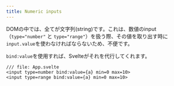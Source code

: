 ```yaml
---
title: Numeric inputs
---
```


DOMの中では、全てが文字列(string)です。これは、数値のinput（`type="number"` と `type="range"`）を扱う際、その値を取り出す時に`input.value`を使わなければならないため、不便です。

`bind:value`を使用すれば、Svelteがそれを代行してくれます。

```svelte
/// file: App.svelte
<input type=number bind:value={a} min=0 max=10>
<input type=range bind:value={a} min=0 max=10>
```
